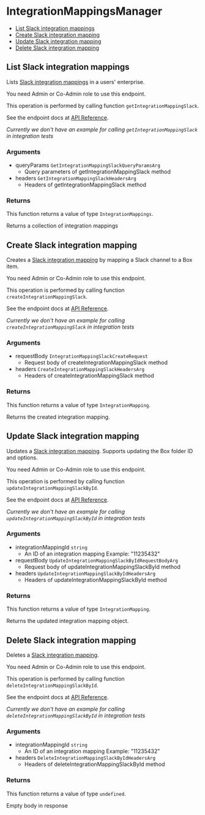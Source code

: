 # IntegrationMappingsManager


- [List Slack integration mappings](#list-slack-integration-mappings)
- [Create Slack integration mapping](#create-slack-integration-mapping)
- [Update Slack integration mapping](#update-slack-integration-mapping)
- [Delete Slack integration mapping](#delete-slack-integration-mapping)

## List Slack integration mappings

Lists [Slack integration mappings](https://support.box.com/hc/en-us/articles/4415585987859-Box-as-the-Content-Layer-for-Slack) in a users' enterprise.

You need Admin or Co-Admin role to
use this endpoint.

This operation is performed by calling function `getIntegrationMappingSlack`.

See the endpoint docs at
[API Reference](https://developer.box.com/reference/get-integration-mappings-slack/).

*Currently we don't have an example for calling `getIntegrationMappingSlack` in integration tests*

### Arguments

- queryParams `GetIntegrationMappingSlackQueryParamsArg`
  - Query parameters of getIntegrationMappingSlack method
- headers `GetIntegrationMappingSlackHeadersArg`
  - Headers of getIntegrationMappingSlack method


### Returns

This function returns a value of type `IntegrationMappings`.

Returns a collection of integration mappings


## Create Slack integration mapping

Creates a [Slack integration mapping](https://support.box.com/hc/en-us/articles/4415585987859-Box-as-the-Content-Layer-for-Slack)
by mapping a Slack channel to a Box item.

You need Admin or Co-Admin role to
use this endpoint.

This operation is performed by calling function `createIntegrationMappingSlack`.

See the endpoint docs at
[API Reference](https://developer.box.com/reference/post-integration-mappings-slack/).

*Currently we don't have an example for calling `createIntegrationMappingSlack` in integration tests*

### Arguments

- requestBody `IntegrationMappingSlackCreateRequest`
  - Request body of createIntegrationMappingSlack method
- headers `CreateIntegrationMappingSlackHeadersArg`
  - Headers of createIntegrationMappingSlack method


### Returns

This function returns a value of type `IntegrationMapping`.

Returns the created integration mapping.


## Update Slack integration mapping

Updates a [Slack integration mapping](https://support.box.com/hc/en-us/articles/4415585987859-Box-as-the-Content-Layer-for-Slack).
Supports updating the Box folder ID and options.

You need Admin or Co-Admin role to
use this endpoint.

This operation is performed by calling function `updateIntegrationMappingSlackById`.

See the endpoint docs at
[API Reference](https://developer.box.com/reference/put-integration-mappings-slack-id/).

*Currently we don't have an example for calling `updateIntegrationMappingSlackById` in integration tests*

### Arguments

- integrationMappingId `string`
  - An ID of an integration mapping Example: "11235432"
- requestBody `UpdateIntegrationMappingSlackByIdRequestBodyArg`
  - Request body of updateIntegrationMappingSlackById method
- headers `UpdateIntegrationMappingSlackByIdHeadersArg`
  - Headers of updateIntegrationMappingSlackById method


### Returns

This function returns a value of type `IntegrationMapping`.

Returns the updated integration mapping object.


## Delete Slack integration mapping

Deletes a [Slack integration mapping](https://support.box.com/hc/en-us/articles/4415585987859-Box-as-the-Content-Layer-for-Slack).


You need Admin or Co-Admin role to
use this endpoint.

This operation is performed by calling function `deleteIntegrationMappingSlackById`.

See the endpoint docs at
[API Reference](https://developer.box.com/reference/delete-integration-mappings-slack-id/).

*Currently we don't have an example for calling `deleteIntegrationMappingSlackById` in integration tests*

### Arguments

- integrationMappingId `string`
  - An ID of an integration mapping Example: "11235432"
- headers `DeleteIntegrationMappingSlackByIdHeadersArg`
  - Headers of deleteIntegrationMappingSlackById method


### Returns

This function returns a value of type `undefined`.

Empty body in response


